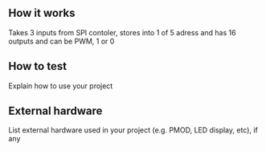 <!---

This file is used to generate your project datasheet. Please fill in the information below and delete any unused
sections.

You can also include images in this folder and reference them in the markdown. Each image must be less than
512 kb in size, and the combined size of all images must be less than 1 MB.
-->

## How it works

Takes 3 inputs from SPI contoler, stores into 1 of 5 adress and has 16 outputs and can be PWM, 1 or 0 

## How to test

Explain how to use your project

## External hardware

List external hardware used in your project (e.g. PMOD, LED display, etc), if any
